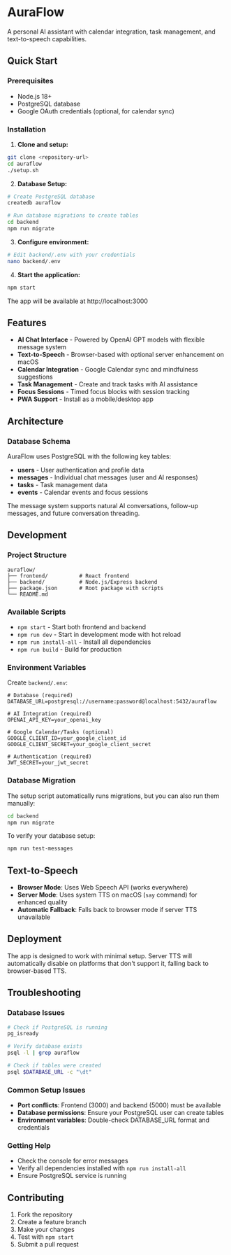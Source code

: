 # AuraFlow

A personal AI assistant with calendar integration, task management, and text-to-speech capabilities.

## Quick Start

### Prerequisites
- Node.js 18+ 
- PostgreSQL database
- Google OAuth credentials (optional, for calendar sync)

### Installation

1. **Clone and setup:**
```bash
git clone <repository-url>
cd auraflow
./setup.sh
```

2. **Database Setup:**
```bash
# Create PostgreSQL database
createdb auraflow

# Run database migrations to create tables
cd backend
npm run migrate
```

3. **Configure environment:**
```bash
# Edit backend/.env with your credentials
nano backend/.env
```

4. **Start the application:**
```bash
npm start
```

The app will be available at http://localhost:3000

## Features

- **AI Chat Interface** - Powered by OpenAI GPT models with flexible message system
- **Text-to-Speech** - Browser-based with optional server enhancement on macOS
- **Calendar Integration** - Google Calendar sync and mindfulness suggestions  
- **Task Management** - Create and track tasks with AI assistance
- **Focus Sessions** - Timed focus blocks with session tracking
- **PWA Support** - Install as a mobile/desktop app

## Architecture

### Database Schema
AuraFlow uses PostgreSQL with the following key tables:
- **users** - User authentication and profile data
- **messages** - Individual chat messages (user and AI responses)
- **tasks** - Task management data
- **events** - Calendar events and focus sessions

The message system supports natural AI conversations, follow-up messages, and future conversation threading.

## Development

### Project Structure
```
auraflow/
├── frontend/          # React frontend
├── backend/           # Node.js/Express backend  
├── package.json       # Root package with scripts
└── README.md
```

### Available Scripts

- `npm start` - Start both frontend and backend
- `npm run dev` - Start in development mode with hot reload
- `npm run install-all` - Install all dependencies
- `npm run build` - Build for production

### Environment Variables

Create `backend/.env`:
```
# Database (required)
DATABASE_URL=postgresql://username:password@localhost:5432/auraflow

# AI Integration (required)
OPENAI_API_KEY=your_openai_key

# Google Calendar/Tasks (optional)
GOOGLE_CLIENT_ID=your_google_client_id
GOOGLE_CLIENT_SECRET=your_google_client_secret

# Authentication (required)
JWT_SECRET=your_jwt_secret
```

### Database Migration

The setup script automatically runs migrations, but you can also run them manually:
```bash
cd backend
npm run migrate
```

To verify your database setup:
```bash
npm run test-messages
```

## Text-to-Speech

- **Browser Mode**: Uses Web Speech API (works everywhere)
- **Server Mode**: Uses system TTS on macOS (`say` command) for enhanced quality
- **Automatic Fallback**: Falls back to browser mode if server TTS unavailable

## Deployment

The app is designed to work with minimal setup. Server TTS will automatically disable on platforms that don't support it, falling back to browser-based TTS.

## Troubleshooting

### Database Issues
```bash
# Check if PostgreSQL is running
pg_isready

# Verify database exists
psql -l | grep auraflow

# Check if tables were created
psql $DATABASE_URL -c "\dt"
```

### Common Setup Issues
- **Port conflicts**: Frontend (3000) and backend (5000) must be available
- **Database permissions**: Ensure your PostgreSQL user can create tables
- **Environment variables**: Double-check DATABASE_URL format and credentials

### Getting Help
- Check the console for error messages
- Verify all dependencies installed with `npm run install-all`
- Ensure PostgreSQL service is running

## Contributing

1. Fork the repository
2. Create a feature branch
3. Make your changes
4. Test with `npm start`
5. Submit a pull request
